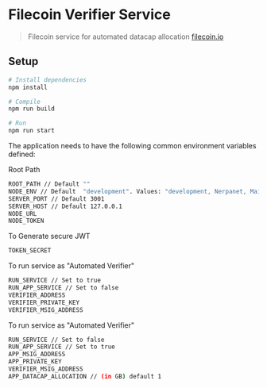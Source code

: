 # Filecoin Verifier Service 

> Filecoin service for automated datacap allocation
> [filecoin.io](https://filecoin.io/)


## Setup

```sh
# Install dependencies
npm install

# Compile
npm run build

# Run
npm run start
```

The application needs to have the following common environment variables defined:

Root Path
```sh
ROOT_PATH // Default ""
NODE_ENV // Default  "development". Values: "development, Nerpanet, Mainnet"
SERVER_PORT // Default 3001
SERVER_HOST // Default 127.0.0.1
NODE_URL
NODE_TOKEN
```

To Generate secure JWT
```sh
TOKEN_SECRET
```

To run service as "Automated Verifier"
```sh
RUN_SERVICE // Set to true
RUN_APP_SERVICE // Set to false
VERIFIER_ADDRESS
VERIFIER_PRIVATE_KEY
VERIFIER_MSIG_ADDRESS 
```

To run service as "Automated Verifier"
```sh
RUN_SERVICE // Set to false
RUN_APP_SERVICE // Set to true
APP_MSIG_ADDRESS
APP_PRIVATE_KEY
VERIFIER_MSIG_ADDRESS 
APP_DATACAP_ALLOCATION // (in GB) default 1
```

